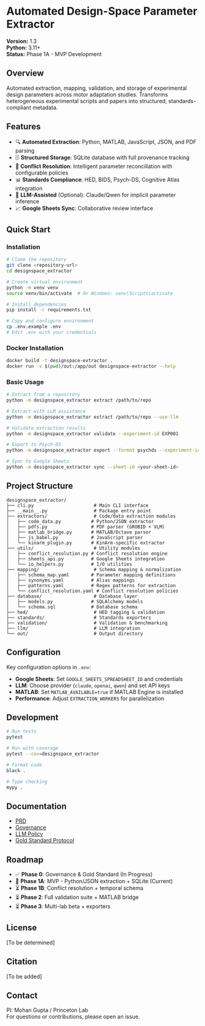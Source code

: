 # Automated Design-Space Parameter Extractor

**Version:** 1.3  
**Python:** 3.11+  
**Status:** Phase 1A - MVP Development

## Overview

Automated extraction, mapping, validation, and storage of experimental design parameters across motor adaptation studies. Transforms heterogeneous experimental scripts and papers into structured, standards-compliant metadata.

## Features

- 🔍 **Automated Extraction**: Python, MATLAB, JavaScript, JSON, and PDF parsing
- 🗄️ **Structured Storage**: SQLite database with full provenance tracking
- 🔄 **Conflict Resolution**: Intelligent parameter reconciliation with configurable policies
- 📊 **Standards Compliance**: HED, BIDS, Psych-DS, Cognitive Atlas integration
- 🤖 **LLM-Assisted** (Optional): Claude/Qwen for implicit parameter inference
- 📈 **Google Sheets Sync**: Collaborative review interface

## Quick Start

### Installation

```bash
# Clone the repository
git clone <repository-url>
cd designspace_extractor

# Create virtual environment
python -m venv venv
source venv/bin/activate  # On Windows: venv\Scripts\activate

# Install dependencies
pip install -r requirements.txt

# Copy and configure environment
cp .env.example .env
# Edit .env with your credentials
```

### Docker Installation

```bash
docker build -t designspace-extractor .
docker run -v $(pwd)/out:/app/out designspace-extractor --help
```

### Basic Usage

```bash
# Extract from a repository
python -m designspace_extractor extract /path/to/repo

# Extract with LLM assistance
python -m designspace_extractor extract /path/to/repo --use-llm

# Validate extraction results
python -m designspace_extractor validate --experiment-id EXP001

# Export to Psych-DS
python -m designspace_extractor export --format psychds --experiment-id EXP001

# Sync to Google Sheets
python -m designspace_extractor sync --sheet-id <your-sheet-id>
```

## Project Structure

```
designspace_extractor/
├── cli.py                      # Main CLI interface
├── __main__.py                 # Package entry point
├── extractors/                 # Code/data extraction modules
│   ├── code_data.py           # Python/JSON extractor
│   ├── pdfs.py                # PDF parser (GROBID + VLM)
│   ├── matlab_bridge.py       # MATLAB/Octave parser
│   ├── js_babel.py            # JavaScript parser
│   └── kinarm_plugin.py       # KinArm-specific extractor
├── utils/                      # Utility modules
│   ├── conflict_resolution.py # Conflict resolution engine
│   ├── sheets_api.py          # Google Sheets integration
│   └── io_helpers.py          # I/O utilities
├── mapping/                    # Schema mapping & normalization
│   ├── schema_map.yaml        # Parameter mapping definitions
│   ├── synonyms.yaml          # Alias mappings
│   ├── patterns.yaml          # Regex patterns for extraction
│   └── conflict_resolution.yaml # Conflict resolution policies
├── database/                   # Database layer
│   ├── models.py              # SQLAlchemy models
│   └── schema.sql             # Database schema
├── hed/                        # HED tagging & validation
├── standards/                  # Standards exporters
├── validation/                 # Validation & benchmarking
├── llm/                        # LLM integration
└── out/                        # Output directory
```

## Configuration

Key configuration options in `.env`:

- **Google Sheets**: Set `GOOGLE_SHEETS_SPREADSHEET_ID` and credentials
- **LLM**: Choose provider (`claude`, `openai`, `qwen`) and set API keys
- **MATLAB**: Set `MATLAB_AVAILABLE=true` if MATLAB Engine is installed
- **Performance**: Adjust `EXTRACTION_WORKERS` for parallelization

## Development

```bash
# Run tests
pytest

# Run with coverage
pytest --cov=designspace_extractor

# Format code
black .

# Type checking
mypy .
```

## Documentation

- [PRD](../docs/automated_design_space_extractor_prd.md)
- [Governance](../docs/GOVERNANCE.md)
- [LLM Policy](../docs/llm_policy.md)
- [Gold Standard Protocol](validation/gold_standard_protocol.md)

## Roadmap

- ✅ **Phase 0**: Governance & Gold Standard (In Progress)
- 🔄 **Phase 1A**: MVP - Python/JSON extraction + SQLite (Current)
- ⏳ **Phase 1B**: Conflict resolution + temporal schema
- ⏳ **Phase 2**: Full validation suite + MATLAB bridge
- ⏳ **Phase 3**: Multi-lab beta + exporters

## License

[To be determined]

## Citation

[To be added]

## Contact

PI: Mohan Gupta / Princeton Lab  
For questions or contributions, please open an issue.
